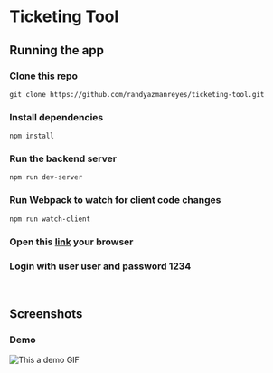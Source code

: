 # **Ticketing Tool**

## **Running the app**

### Clone this repo
```
git clone https://github.com/randyazmanreyes/ticketing-tool.git
```

### Install dependencies
```
npm install
```

### Run the backend server
```
npm run dev-server
```

### Run Webpack to watch for client code changes
```
npm run watch-client
```

### Open this [link](http://localhost:3000) your browser

### Login with user **user** and password **1234**

<br />

## **Screenshots**

### Demo
![This a demo GIF](/screenshots/video.gif)
